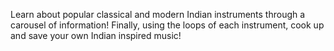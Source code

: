 Learn about popular classical and modern Indian instruments through a carousel of information! Finally, using the loops of each instrument, cook up and save your own Indian inspired music!
